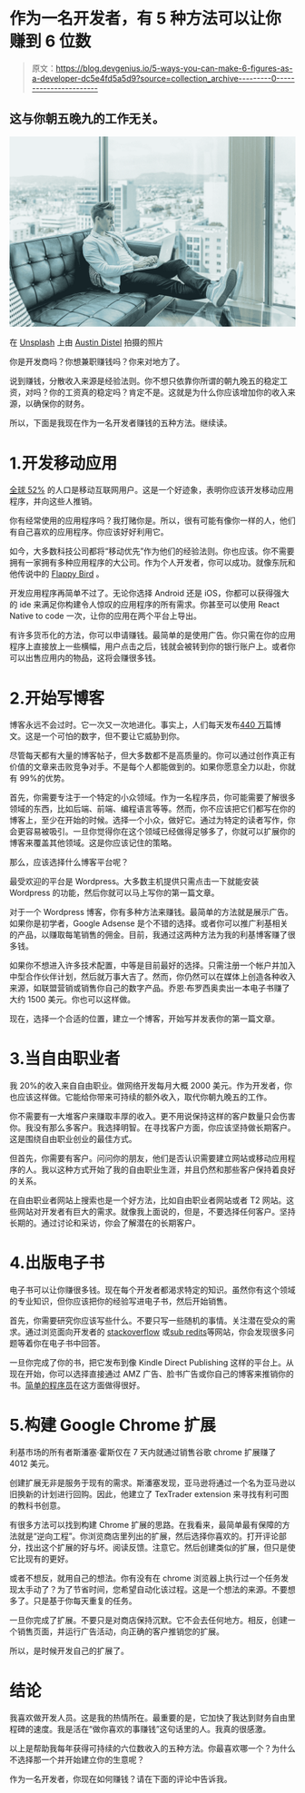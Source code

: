 # 作为一名开发者，有 5 种方法可以让你赚到 6 位数

> 原文：<https://blog.devgenius.io/5-ways-you-can-make-6-figures-as-a-developer-dc5e4fd5a5d9?source=collection_archive---------0----------------------->

## 这与你朝五晚九的工作无关。

![](img/7b9c4a76f86ab8751c9fa4c4f6c1678b.png)

在 [Unsplash](https://unsplash.com?utm_source=medium&utm_medium=referral) 上由 [Austin Distel](https://unsplash.com/@austindistel?utm_source=medium&utm_medium=referral) 拍摄的照片

你是开发商吗？你想兼职赚钱吗？你来对地方了。

说到赚钱，分散收入来源是经验法则。你不想只依靠你所谓的朝九晚五的稳定工资，对吗？你的工资真的稳定吗？肯定不是。这就是为什么你应该增加你的收入来源，以确保你的财务。

所以，下面是我现在作为一名开发者赚钱的五种方法。继续读。

# 1.开发移动应用

[全球 52%](https://review42.com/smartphone-statistics/) 的人口是移动互联网用户。这是一个好迹象，表明你应该开发移动应用程序，并向这些人推销。

你有经常使用的应用程序吗？我打赌你是。所以，很有可能有像你一样的人，他们有自己喜欢的应用程序。你应该好好利用它。

如今，大多数科技公司都将“移动优先”作为他们的经验法则。你也应该。你不需要拥有一家拥有多种应用程序的大公司。作为个人开发者，你可以成功。就像东阮和他传说中的 [Flappy Bird](https://en.wikipedia.org/wiki/Flappy_Bird) 。

开发应用程序再简单不过了。无论你选择 Android 还是 iOS，你都可以获得强大的 ide 来满足你构建令人惊叹的应用程序的所有需求。你甚至可以使用 React Native to code 一次，让你的应用在两个平台上导出。

有许多货币化的方法，你可以申请赚钱。最简单的是使用广告。你只需在你的应用程序上直接放上一些横幅，用户点击之后，钱就会被转到你的银行账户上。或者你可以出售应用内的物品，这将会赚很多钱。

# 2.开始写博客

博客永远不会过时。它一次又一次地进化。事实上，人们每天发布[440 万](https://letter.ly/how-many-blog-posts-are-published-per-day)篇博文。这是一个可怕的数字，但不要让它威胁到你。

尽管每天都有大量的博客帖子，但大多数都不是高质量的。你可以通过创作真正有价值的文章来击败竞争对手。不是每个人都能做到的。如果你愿意全力以赴，你就有 99%的优势。

首先，你需要专注于一个特定的小众领域。作为一名程序员，你可能需要了解很多领域的东西，比如后端、前端、编程语言等等。然而，你不应该把它们都写在你的博客上，至少在开始的时候。选择一个小众，做好它。通过为特定的读者写作，你会更容易被吸引。一旦你觉得你在这个领域已经做得足够多了，你就可以扩展你的博客来覆盖其他领域。这是你应该记住的策略。

那么，应该选择什么博客平台呢？

最受欢迎的平台是 Wordpress。大多数主机提供只需点击一下就能安装 Wordpress 的功能，然后你就可以马上写你的第一篇文章。

对于一个 Wordpress 博客，你有多种方法来赚钱。最简单的方法就是展示广告。如果你是初学者，Google Adsense 是个不错的选择。或者你可以推广利基相关的产品，以赚取每笔销售的佣金。目前，我通过这两种方法为我的利基博客赚了很多钱。

如果你不想进入许多技术配置，中等是目前最好的选择。只需注册一个帐户并加入中型合作伙伴计划，然后就万事大吉了。然而，你仍然可以在媒体上创造各种收入来源，如联盟营销或销售你自己的数字产品。乔恩·布罗西奥卖出一本电子书赚了大约 1500 美元。你也可以这样做。

现在，选择一个合适的位置，建立一个博客，开始写并发表你的第一篇文章。

# 3.当自由职业者

我 20%的收入来自自由职业。做网络开发每月大概 2000 美元。作为开发者，你也应该这样做。它能给你带来可持续的额外收入，取代你朝九晚五的工作。

你不需要有一大堆客户来赚取丰厚的收入。更不用说保持这样的客户数量只会伤害你。我没有那么多客户。我选择明智。在寻找客户方面，你应该坚持做长期客户。这是围绕自由职业创业的最佳方式。

但首先，你需要有客户。问问你的朋友，他们是否认识需要建立网站或移动应用程序的人。我以这种方式开始了我的自由职业生涯，并且仍然和那些客户保持着良好的关系。

在自由职业者网站上搜索也是一个好方法，比如自由职业者网站或者 T2 网站。这些网站对开发者有巨大的需求。就像我上面说的，但是，不要选择任何客户。坚持长期的。通过讨论和采访，你会了解潜在的长期客户。

# 4.出版电子书

电子书可以让你赚很多钱。现在每个开发者都渴求特定的知识。虽然你有这个领域的专业知识，但你应该把你的经验写进电子书，然后开始销售。

首先，你需要研究你应该写些什么。不要只写一些随机的事情。关注潜在受众的需求。通过浏览面向开发者的 [stackoverflow](https://stackoverflow.com/) 或[sub redits](https://whatpixel.com/top-subreddits-for-development/)等网站，你会发现很多问题等着你在电子书中回答。

一旦你完成了你的书，把它发布到像 Kindle Direct Publishing 这样的平台上。从现在开始，你可以选择直接通过 AMZ 广告、脸书广告或你自己的博客来推销你的书。[简单的程序员](https://simpleprogrammer.com/products/)在这方面做得很好。

# 5.构建 Google Chrome 扩展

利基市场的所有者斯潘塞·霍斯仅在 7 天内就通过销售谷歌 chrome 扩展赚了 4012 美元。

创建扩展无非是服务于现有的需求。斯潘塞发现，亚马逊将通过一个名为亚马逊以旧换新的计划进行回购。因此，他建立了 TexTrader extension 来寻找有利可图的教科书创意。

有很多方法可以找到构建 Chrome 扩展的思路。在我看来，最简单最有保障的方法就是“逆向工程”。你浏览商店里列出的扩展，然后选择你喜欢的。打开评论部分，找出这个扩展的好与坏。阅读反馈。注意它。然后创建类似的扩展，但只是使它比现有的更好。

或者不想反，就用自己的想法。你有没有在 chrome 浏览器上执行过一个任务发现太手动了？为了节省时间，您希望自动化该过程。这是一个想法的来源。不要想多了。只是基于你每天重复的任务。

一旦你完成了扩展。不要只是对商店保持沉默。它不会去任何地方。相反，创建一个销售页面，并运行广告活动，向正确的客户推销您的扩展。

所以，是时候开发自己的扩展了。

# 结论

我喜欢做开发人员。这是我的热情所在。最重要的是，它加快了我达到财务自由里程碑的速度。我是活在“做你喜欢的事赚钱”这句话里的人。我真的很感激。

以上是帮助我每年获得可持续的六位数收入的五种方法。你最喜欢哪一个？为什么不选择那一个并开始建立你的生意呢？

作为一名开发者，你现在如何赚钱？请在下面的评论中告诉我。